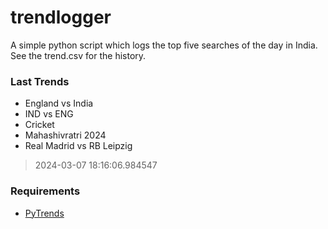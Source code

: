 # trendlogger
A simple python script which logs the top five searches of the day in India.<br>See the trend.csv for the history.<br>

<!-- Last Trends -->
### Last Trends
* England vs India
* IND vs ENG
* Cricket
* Mahashivratri 2024
* Real Madrid vs RB Leipzig
> 2024-03-07 18:16:06.984547

<!-- Requirements -->
### Requirements
* [PyTrends](https://github.com/dreyco676/pytrends)
